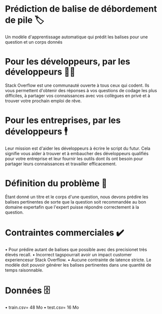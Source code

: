 # Prédiction de balise de débordement de pile 🏷️
Un modèle d'apprentissage automatique qui prédit les balises pour une question et un corps donnés

# Pour les développeurs, par les développeurs 👨‍💻
Stack Overflow est une communauté ouverte à tous ceux qui codent. Ils vous permettent d'obtenir des réponses à vos questions de codage les plus difficiles, à partager vos connaissances avec vos collègues en privé et à trouver votre prochain emploi de rêve.

# Pour les entreprises, par les développeurs 🕴️
Leur mission est d'aider les développeurs à écrire le script du futur. Cela signifie vous aider à trouver et à embaucher des développeurs qualifiés pour votre entreprise et leur fournir les outils dont ils ont besoin pour partager leurs connaissances et travailler efficacement.

# Définition du problème 🤔
Étant donné un titre et le corps d'une question, nous devons prédire les balises pertinentes de sorte que la question soit recommandée au bon domaine expertafin que l'expert puisse répondre correctement à la question.

# Contraintes commerciales ✔️
 • Pour prédire autant de balises que possible avec des precisionet très élevés recall.
 • Incorrect tagspourrait avoir un impact customer experiencesur Stack Overflow.
 • Aucune contrainte de latence stricte. Le modèle doit pouvoir générer les balises pertinentes dans une quantité de temps raisonnable.

# Données 🗄️
 • train.csv= 48 Mo
 • test.csv= 16 Mo

# 
